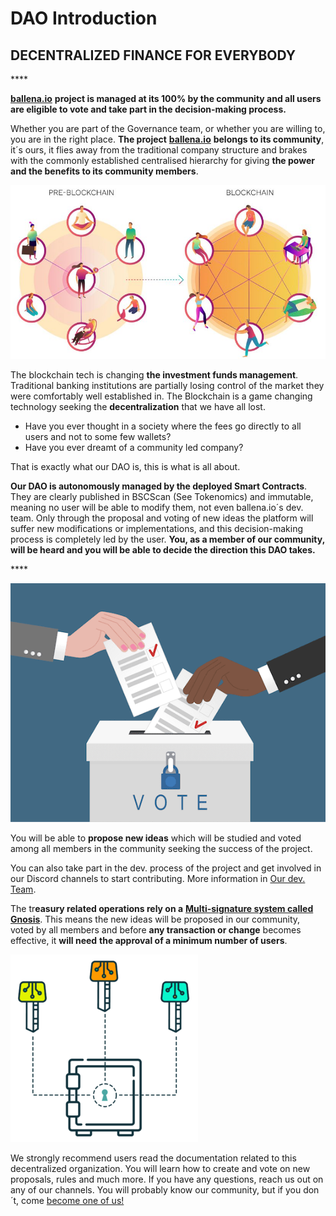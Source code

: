 # DAO Introduction

## **DECENTRALIZED FINANCE FOR EVERYBODY**

\*\*\*\*

[**ballena.io**](https://ballena.io/) **project is managed at its 100% by the community and all users are eligible to vote and take part in the decision-making process.**  


Whether you are part of the Governance team, or whether you are willing to, you are in the right place. **The project** [**ballena.io**](https://ballena.io/) **belongs to its community**, it´s ours, it flies away from the traditional company structure and brakes with the commonly established centralised hierarchy for giving **the power and the benefits to its community members**.



![](../.gitbook/assets/dao1.png)

  


The blockchain tech is changing **the investment funds management**. Traditional banking institutions are partially losing control of the market they were comfortably well established in. The Blockchain is a game changing technology seeking the **decentralization** that we have all lost.

* Have you ever thought in a society where the fees go directly to all users and not to some few wallets?
* Have you ever dreamt of a community led company?

That is exactly what our DAO is, this is what is all about.



**Our DAO is autonomously managed by the deployed Smart Contracts**. They are clearly published in BSCScan \(See Tokenomics\) and immutable, meaning no user will be able to modify them, not even ballena.io´s dev. team. Only through the proposal and voting of new ideas the platform will suffer new modifications or implementations, and this decision-making process is completely led by the user. **You, as a member of our community, will be heard and you will be able to decide the direction this DAO takes.**

\*\*\*\*

![](../.gitbook/assets/voting-illustration.png)



You will be able to **propose new ideas** which will be studied and voted among all members in the community seeking the success of the project.

You can also take part in the dev. process of the project and get involved in our Discord channels to start contributing. More information in [Our dev. Team](our-dev.-team.md).

The tr**easury related operations rely on a** [**Multi-signature system called Gnosis**](../technical/governance.md#wallet-safety). This means the new ideas will be proposed in our community, voted by all members and before **any transaction or change** becomes effective, it **will need** **the approval of a minimum number of users**.

  


![](../.gitbook/assets/image.png)



We strongly recommend users read the documentation related to this decentralized organization. You will learn how to create and vote on new proposals, rules and much more. If you have any questions, reach us out on any of our channels. You will probably know our community, but if you don´t, come [become one of us!  
](../#community)





